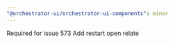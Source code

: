 ```yaml
---
"@orchestrator-ui/orchestrator-ui-components": minor
---
```


Required for issue 573 Add restart open relate

